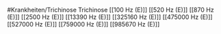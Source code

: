 #Krankheiten/Trichinose
Trichinose
[[100 Hz (E)]]
[[520 Hz (E)]]
[[870 Hz (E)]]
[[2500 Hz (E)]]
[[13390 Hz (E)]]
[[325160 Hz (E)]]
[[475000 Hz (E)]]
[[527000 Hz (E)]]
[[759000 Hz (E)]]
[[985670 Hz (E)]]